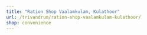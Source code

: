 ```yaml
---
title: "Ration Shop Vaalamkulam, Kulathoor"
url: /trivandrum/ration-shop-vaalamkulam-kulathoor/
shop: convenience
---
```

